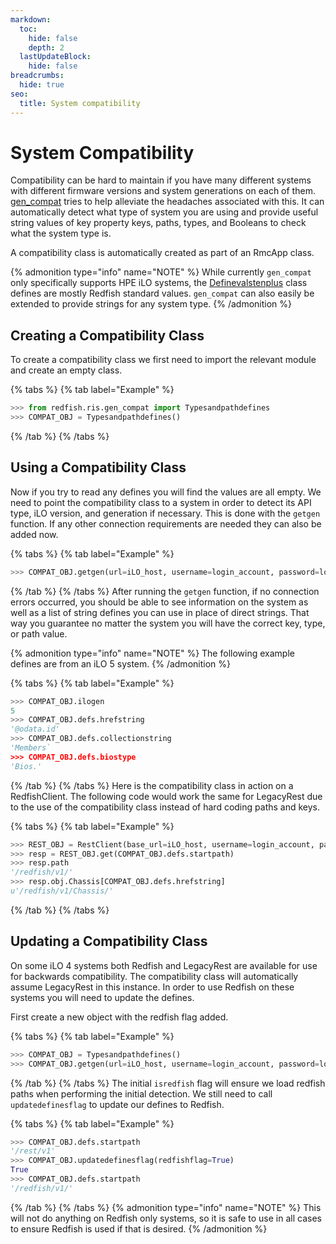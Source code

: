 ```yaml
---
markdown:
  toc:
    hide: false
    depth: 2
  lastUpdateBlock:
    hide: false
breadcrumbs:
  hide: true
seo:
  title: System compatibility
---
```


# System Compatibility

Compatibility can be hard to maintain if you have many different systems with different firmware versions and system generations on each of them. [gen_compat](/docs/redfishclients/python-redfish-library/3.2/python-library-reference{{process.env.LATEST_PYTHON_LIBRARY_VERSION}}/) tries to help alleviate the headaches associated with this. It can automatically detect what type of system you are using and provide useful string values of key property keys, paths, types, and Booleans to check what the system type is.

A compatibility class is automatically created as part of an RmcApp class.

{% admonition type="info" name="NOTE" %}
While currently `gen_compat` only specifically supports HPE iLO systems, the [Definevalstenplus](/docs/redfishclients/python-redfish-library/3.2/python-library-reference{{process.env.LATEST_PYTHON_LIBRARY_VERSION}}/) class defines are mostly Redfish standard values. `gen_compat` can also easily be extended to provide strings for any system type.
{% /admonition %}

## Creating a Compatibility Class

To create a compatibility class we first need to import the relevant module and create an empty class.

  {% tabs %}
{% tab label="Example" %}

```Python Example
>>> from redfish.ris.gen_compat import Typesandpathdefines
>>> COMPAT_OBJ = Typesandpathdefines()
```
  
  {% /tab %}
  {% /tabs %}
## Using a Compatibility Class

Now if you try to read any defines you will find the values are all empty. We need to point the compatibility class to a system in order to detect its API type, iLO version, and generation if necessary. This is done with the `getgen` function. If any other connection requirements are needed they can also be added now.

  {% tabs %}
{% tab label="Example" %}

```Python Example
>>> COMPAT_OBJ.getgen(url=iLO_host, username=login_account, password=login_password)
```
  
  {% /tab %}
  {% /tabs %}
After running the `getgen` function, if no connection errors occurred, you should be able to see information on the system as well as a list of string defines you can use in place of direct strings. That way you guarantee no matter the system you will have the correct key, type, or path value.

{% admonition type="info" name="NOTE" %}
The following example defines are from an iLO 5 system.
{% /admonition %}

  {% tabs %}
{% tab label="Example" %}

```Python Example
>>> COMPAT_OBJ.ilogen
5
>>> COMPAT_OBJ.defs.hrefstring
'@odata.id'
>>> COMPAT_OBJ.defs.collectionstring
'Members`
>>> COMPAT_OBJ.defs.biostype
'Bios.'
```
  
  {% /tab %}
  {% /tabs %}
Here is the compatibility class in action on a RedfishClient. The following code would work the same for LegacyRest due to the use of the compatibility class instead of hard coding paths and keys.

  {% tabs %}
{% tab label="Example" %}

```Python Example
>>> REST_OBJ = RestClient(base_url=iLO_host, username=login_account, password=login_password)
>>> resp = REST_OBJ.get(COMPAT_OBJ.defs.startpath)
>>> resp.path
'/redfish/v1/'
>>> resp.obj.Chassis[COMPAT_OBJ.defs.hrefstring]
u'/redfish/v1/Chassis/'
```
  
  {% /tab %}
  {% /tabs %}
## Updating a Compatibility Class

On some iLO 4 systems both Redfish and LegacyRest are available for use for backwards compatibility. The compatibility class will automatically assume LegacyRest in this instance. In order to use Redfish on these systems you will need to update the defines.

First create a new object with the redfish flag added.

  {% tabs %}
{% tab label="Example" %}

```Python Example
>>> COMPAT_OBJ = Typesandpathdefines()
>>> COMPAT_OBJ.getgen(url=iLO_host, username=login_account, password=login_password, isredfish=True)
```
  
  {% /tab %}
  {% /tabs %}
The initial `isredfish` flag will ensure we load redfish paths when performing the initial detection. We still need to call `updatedefinesflag` to update our defines to Redfish.

  {% tabs %}
{% tab label="Example" %}

```Python Example
>>> COMPAT_OBJ.defs.startpath
'/rest/v1'
>>> COMPAT_OBJ.updatedefinesflag(redfishflag=True)
True
>>> COMPAT_OBJ.defs.startpath
'/redfish/v1/'
```
  
  {% /tab %}
  {% /tabs %}
{% admonition type="info" name="NOTE" %}
This will not do anything on Redfish only systems, so it is safe to use in all cases to ensure Redfish is used if that is desired.
{% /admonition %}
